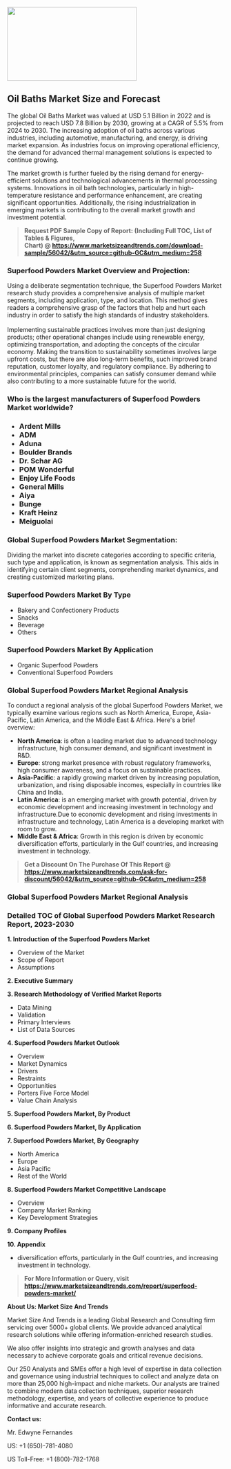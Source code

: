 <p><img class="alignnone size-medium wp-image-20088" src="https://ffe5etoiles.com/wp-content/uploads/2024/12/MST1-300x171.png" alt="" width="300" height="171" /></p><h2>Oil Baths Market Size and Forecast</h2><p>The global Oil Baths Market was valued at USD 5.1 Billion in 2022 and is projected to reach USD 7.8 Billion by 2030, growing at a CAGR of 5.5% from 2024 to 2030. The increasing adoption of oil baths across various industries, including automotive, manufacturing, and energy, is driving market expansion. As industries focus on improving operational efficiency, the demand for advanced thermal management solutions is expected to continue growing.</p><p>The market growth is further fueled by the rising demand for energy-efficient solutions and technological advancements in thermal processing systems. Innovations in oil bath technologies, particularly in high-temperature resistance and performance enhancement, are creating significant opportunities. Additionally, the rising industrialization in emerging markets is contributing to the overall market growth and investment potential.</p></p><blockquote id="" class=""><strong>Request PDF Sample Copy of Report: (Including Full TOC, List of Tables &amp; Figures, Chart)&nbsp;@&nbsp;<strong><a href="https://www.marketsizeandtrends.com/download-sample/56042/&utm_source=github-GC&utm_medium=258" target="_blank">https://www.marketsizeandtrends.com/download-sample/56042/&utm_source=github-GC&utm_medium=258</a></strong></strong></blockquote><h3 id="" class="">Superfood Powders Market&nbsp;Overview and Projection:</h3><p id="" class="">Using a deliberate segmentation technique, the Superfood Powders Market research study provides a comprehensive analysis of multiple market segments, including application, type, and location. This method gives readers a comprehensive grasp of the factors that help and hurt each industry in order to satisfy the high standards of industry stakeholders. <br /> <br />Implementing sustainable practices involves more than just designing products; other operational changes include using renewable energy, optimizing transportation, and adopting the concepts of the circular economy. Making the transition to sustainability sometimes involves large upfront costs, but there are also long-term benefits, such improved brand reputation, customer loyalty, and regulatory compliance. By adhering to environmental principles, companies can satisfy consumer demand while also contributing to a more sustainable future for the world.</p><h3 id="" class="">Who is the largest manufacturers of&nbsp;Superfood Powders Market worldwide?</h3><h3 class=""><p><ul><li>Ardent Mills </li><li> ADM </li><li> Aduna </li><li> Boulder Brands </li><li> Dr. Schar AG </li><li> POM Wonderful </li><li> Enjoy Life Foods </li><li> General Mills </li><li> Aiya </li><li> Bunge </li><li> Kraft Heinz </li><li> Meiguolai</li></ul></p></h3><h3 id="" class="">Global&nbsp;Superfood Powders Market Segmentation:</h3><p id="" class="">Dividing the market into discrete categories according to specific criteria, such type and application, is known as segmentation analysis. This aids in identifying certain client segments, comprehending market dynamics, and creating customized marketing plans.</p><h3 id="" class="">Superfood Powders Market&nbsp;By Type</h3><p><p><ul><li>Bakery and Confectionery Products</li><li> Snacks</li><li> Beverage</li><li> Others</p></li></ul></p></p><h3 id="" class="">Superfood Powders Market&nbsp;By Application</h3><p class=""><p><ul><li>Organic Superfood Powders</li><li> Conventional Superfood Powders</li></ul></p></p><h3 id="" class="">Global Superfood Powders Market Regional Analysis</h3><p id="" class="">To conduct a regional analysis of the global Superfood Powders Market, we typically examine various regions such as North America, Europe, Asia-Pacific, Latin America, and the Middle East &amp; Africa. Here's a brief overview:</p><ul><li><strong>North America</strong>: is often a leading market due to advanced technology infrastructure, high consumer demand, and significant investment in R&amp;D.</li><li><strong>Europe</strong>: strong market presence with robust regulatory frameworks, high consumer awareness, and a focus on sustainable practices.</li><li><strong>Asia-Pacific</strong>: a rapidly growing market driven by increasing population, urbanization, and rising disposable incomes, especially in countries like China and India.</li><li><strong>Latin America</strong>: is an emerging market with growth potential, driven by economic development and increasing investment in technology and infrastructure.Due to economic development and rising investments in infrastructure and technology, Latin America is a developing market with room to grow.</li><li><strong>Middle East &amp; Africa</strong>: Growth in this region is driven by economic diversification efforts, particularly in the Gulf countries, and increasing investment in technology.</li></ul><blockquote id="" class=""><strong>Get a Discount On The Purchase Of This Report @ <strong><a href="https://www.marketsizeandtrends.com/ask-for-discount/56042/&utm_source=github-GC&utm_medium=258" target="_blank">https://www.marketsizeandtrends.com/ask-for-discount/56042/&utm_source=github-GC&utm_medium=258</a></strong></strong></blockquote><h3 id="" class="">Global Superfood Powders Market Regional Analysis</h3><h3 id="" class="">Detailed TOC of Global Superfood Powders Market Research Report, 2023-2030</h3><p id="" class=""><strong>1. Introduction of the Superfood Powders Market</strong></p><ul><li>Overview of the Market</li><li>Scope of Report</li><li>Assumptions</li></ul><p id="" class=""><strong>2. Executive Summary</strong></p><p id="" class=""><strong>3. Research Methodology of Verified Market Reports</strong></p><ul><li>Data Mining</li><li>Validation</li><li>Primary Interviews</li><li>List of Data Sources</li></ul><p id="" class=""><strong>4. Superfood Powders Market Outlook</strong></p><ul><li>Overview</li><li>Market Dynamics</li><li>Drivers</li><li>Restraints</li><li>Opportunities</li><li>Porters Five Force Model</li><li>Value Chain Analysis</li></ul><p id="" class=""><strong>5. Superfood Powders Market, By Product</strong></p><p id="" class=""><strong>6. Superfood Powders Market, By Application</strong></p><p id="" class=""><strong>7. Superfood Powders Market, By Geography</strong></p><ul><li>North America</li><li>Europe</li><li>Asia Pacific</li><li>Rest of the World</li></ul><p id="" class=""><strong>8. Superfood Powders Market Competitive Landscape</strong></p><ul><li>Overview</li><li>Company Market Ranking</li><li>Key Development Strategies</li></ul><p id="" class=""><strong>9. Company Profiles</strong></p><p id="" class=""><strong>10. Appendix</strong></p><ul><li>diversification efforts, particularly in the Gulf countries, and increasing investment in technology.</li></ul><blockquote id="" class=""><strong>For More Information or Query, visit <strong><strong><a href="https://www.marketsizeandtrends.com/report/superfood-powders-market/" target="_blank">https://www.marketsizeandtrends.com/report/superfood-powders-market/</a></strong></strong></strong></blockquote><p id="" class=""><strong>About Us: Market Size And Trends</strong></p><p id="" class="">Market Size And Trends is a leading Global Research and Consulting firm servicing over 5000+ global clients. We provide advanced analytical research solutions while offering information-enriched research studies.</p><p id="" class="">We also offer insights into strategic and growth analyses and data necessary to achieve corporate goals and critical revenue decisions.</p><p id="" class="">Our 250 Analysts and SMEs offer a high level of expertise in data collection and governance using industrial techniques to collect and analyze data on more than 25,000 high-impact and niche markets. Our analysts are trained to combine modern data collection techniques, superior research methodology, expertise, and years of collective experience to produce informative and accurate research.</p><p id="" class=""><strong>Contact us:</strong></p><p id="" class="">Mr. Edwyne Fernandes</p><p id="" class="">US: +1 (650)-781-4080</p><p id="" class="">US Toll-Free: +1 (800)-782-1768</p>
